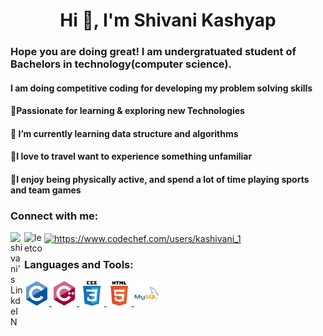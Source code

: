 <h1 align="center">Hi 👋, I'm Shivani Kashyap</h1>
<h3>Hope you are doing great! I am undergratuated student of Bachelors in technology(computer science).</h3>
<h4>I am doing competitive coding for developing my problem solving skills</h4>
<h4>🍂Passionate for learning & exploring new Technologies</h4>
<h4>🌱 I’m currently learning data structure and algorithms</h4>
<h4>🚶‍I love to travel want to experience something unfamiliar</h4>
<h4>🔅I enjoy being physically active, and spend a lot of time playing sports and team games</h4>
<h3 align="left">Connect with me:</h3>
<p align="left">
  <a href="https://www.linkedin.com/in/shivani-kashyap-0168491b4/">
  <img align="left" alt="shivani's LinkdeIN" width="22px" src="https://cdn.jsdelivr.net/npm/simple-icons@v3/icons/linkedin.svg" />
</a>
<a href="https://www.codechef.com/users/https://www.codechef.com/users/kashivani_1" target="blank"><img align="center" src="https://cdn.jsdelivr.net/npm/simple-icons@3.1.0/icons/codechef.svg" alt="https://www.codechef.com/users/kashivani_1" height="30" width="40" /></a>
<a padding:75px href="https://leetcode.com/Kshiv/" target="blank"><img align="left" src="https://cdn.jsdelivr.net/gh/Ryanjiena/Ryanjiena@master/icon/leetcode.svg" alt="leetcode" height="32" width="32" /></a>
</p>
<h3 align="left">Languages and Tools:</h3>
<p align="left"> <a href="https://www.cprogramming.com/" target="_blank"> <img src="https://raw.githubusercontent.com/devicons/devicon/master/icons/c/c-original.svg" alt="c" width="40" height="40"/> </a> <a href="https://www.w3schools.com/cpp/" target="_blank"> <img src="https://raw.githubusercontent.com/devicons/devicon/master/icons/cplusplus/cplusplus-original.svg" alt="cplusplus" width="40" height="40"/> </a> <a href="https://www.w3schools.com/css/" target="_blank"> <img src="https://raw.githubusercontent.com/devicons/devicon/master/icons/css3/css3-original-wordmark.svg" alt="css3" width="40" height="40"/> </a> <a href="https://www.w3.org/html/" target="_blank"> <img src="https://raw.githubusercontent.com/devicons/devicon/master/icons/html5/html5-original-wordmark.svg" alt="html5" width="40" height="40"/> </a> <a href="https://www.mysql.com/" target="_blank"> <img src="https://raw.githubusercontent.com/devicons/devicon/master/icons/mysql/mysql-original-wordmark.svg" alt="mysql" width="40" height="40"/> </a> </p>
